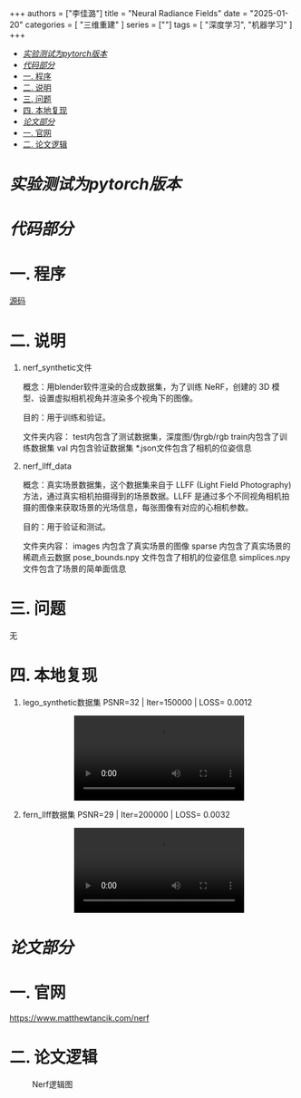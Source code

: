 +++
authors = ["李佳潞"]
title = "Neural Radiance Fields"
date = "2025-01-20"
categories = [
    "三维重建"
]
series = [""]
tags = [
   "深度学习", "机器学习"
]
+++

- [*实验测试为pytorch版本*](#实验测试为pytorch版本)
- [*代码部分*](#代码部分)
- [一. 程序](#一-程序)
- [二. 说明](#二-说明)
- [三. 问题](#三-问题)
- [四. 本地复现](#四-本地复现)
- [*论文部分*](#论文部分)
- [一. 官网](#一-官网)
- [二. 论文逻辑](#二-论文逻辑)

# *实验测试为pytorch版本*

# *代码部分*

# 一. 程序

[源码](https://github.com/yenchenlin/nerf-pytorch)

# 二. 说明

1. nerf_synthetic文件
   
    概念：用blender软件渲染的合成数据集，为了训练 NeRF，创建的 3D 模型、设置虚拟相机视角并渲染多个视角下的图像。

    目的：用于训练和验证。

    文件夹内容：
    test内包含了测试数据集，深度图/伪rgb/rgb
    train内包含了训练数据集
    val 内包含验证数据集
    *.json文件包含了相机的位姿信息
   
2. nerf_llff_data
   
    概念：真实场景数据集，这个数据集来自于 LLFF (Light Field Photography) 方法，通过真实相机拍摄得到的场景数据。LLFF 是通过多个不同视角相机拍摄的图像来获取场景的光场信息，每张图像有对应的心相机参数。

    目的：用于验证和测试。

    文件夹内容：
    images 内包含了真实场景的图像
    sparse 内包含了真实场景的稀疏点云数据
    pose_bounds.npy 文件包含了相机的位姿信息
    simplices.npy 文件包含了场景的简单面信息

# 三. 问题

无

# 四. 本地复现

1. lego_synthetic数据集
   PSNR=32 | Iter=150000 | LOSS= 0.0012
   <div class="container" style="display: flex; justify-content: center;">
     <video controls style="max-width:100%; height:auto;">
       <source src="https://cdn-v.heirenlop.com/blender_paper_lego_spiral_200000_rgb.mp4" type="video/mp4">
       您的浏览器不支持 HTML5 视频播放。
     </video>
   </div>

2. fern_llff数据集
    PSNR=29 | Iter=200000 | LOSS= 0.0032
   <div class="container" style="display: flex; justify-content: center;">
     <video controls style="max-width:100%; height:auto;">
       <source src="https://cdn-v.heirenlop.com/fern_test_spiral_200000_rgb.mp4" type="video/mp4">
       您的浏览器不支持 HTML5 视频播放。
     </video>
   </div>

# *论文部分*


# 一. 官网

https://www.matthewtancik.com/nerf

# 二. 论文逻辑

<div class="container">
    <div class="image">
        <figure>
            <img src="https://cdn.heirenlop.com/work-record/nerf_logic.png" alt="" loading="lazy">
            <figcaption>Nerf逻辑图</figcaption>
        </figure>
    </div>
</div>


   
